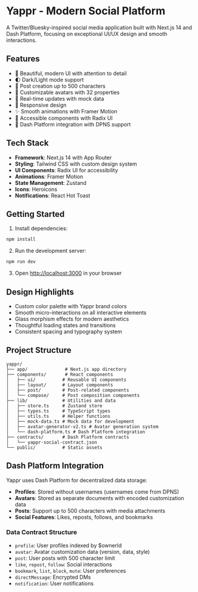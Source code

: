 # Yappr - Modern Social Platform

A Twitter/Bluesky-inspired social media application built with Next.js 14 and Dash Platform, focusing on exceptional UI/UX design and smooth interactions.

## Features

- 🎨 Beautiful, modern UI with attention to detail
- 🌓 Dark/Light mode support
- 💬 Post creation up to 500 characters
- 👤 Customizable avatars with 32 properties
- 🔄 Real-time updates with mock data
- 📱 Responsive design
- ✨ Smooth animations with Framer Motion
- 🎯 Accessible components with Radix UI
- 🔐 Dash Platform integration with DPNS support

## Tech Stack

- **Framework**: Next.js 14 with App Router
- **Styling**: Tailwind CSS with custom design system
- **UI Components**: Radix UI for accessibility
- **Animations**: Framer Motion
- **State Management**: Zustand
- **Icons**: Heroicons
- **Notifications**: React Hot Toast

## Getting Started

1. Install dependencies:
```bash
npm install
```

2. Run the development server:
```bash
npm run dev
```

3. Open [http://localhost:3000](http://localhost:3000) in your browser

## Design Highlights

- Custom color palette with Yappr brand colors
- Smooth micro-interactions on all interactive elements
- Glass morphism effects for modern aesthetics
- Thoughtful loading states and transitions
- Consistent spacing and typography system

## Project Structure

```
yappr/
├── app/              # Next.js app directory
├── components/       # React components
│   ├── ui/          # Reusable UI components
│   ├── layout/      # Layout components
│   ├── post/        # Post-related components
│   └── compose/     # Post composition components
├── lib/             # Utilities and data
│   ├── store.ts     # Zustand store
│   ├── types.ts     # TypeScript types
│   ├── utils.ts     # Helper functions
│   ├── mock-data.ts # Mock data for development
│   ├── avatar-generator-v2.ts # Avatar generation system
│   └── dash-platform.ts # Dash Platform integration
├── contracts/       # Dash Platform contracts
│   └── yappr-social-contract.json
└── public/          # Static assets
```

## Dash Platform Integration

Yappr uses Dash Platform for decentralized data storage:

- **Profiles**: Stored without usernames (usernames come from DPNS)
- **Avatars**: Stored as separate documents with encoded customization data
- **Posts**: Support up to 500 characters with media attachments
- **Social Features**: Likes, reposts, follows, and bookmarks

### Data Contract Structure

- `profile`: User profiles indexed by $ownerId
- `avatar`: Avatar customization data (version, data, style)
- `post`: User posts with 500 character limit
- `like`, `repost`, `follow`: Social interactions
- `bookmark`, `list`, `block`, `mute`: User preferences
- `directMessage`: Encrypted DMs
- `notification`: User notifications